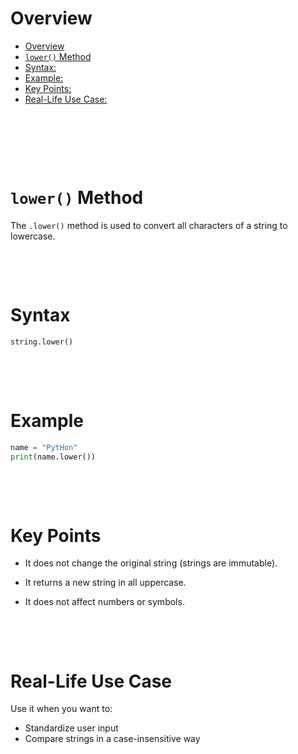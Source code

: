# Overview

- [Overview](#overview)
- [`lower()` Method](#lower-method)
- [Syntax:](#syntax)
- [Example:](#example)
- [Key Points:](#key-points)
- [Real-Life Use Case:](#real-life-use-case)

&nbsp;

&nbsp;

&nbsp;

# `lower()` Method

The `.lower()` method is used to convert all characters of a string to lowercase.

&nbsp;

&nbsp;

# Syntax

```python
string.lower()
```

&nbsp;

&nbsp;

# Example

```python
name = "PytHon"
print(name.lower())
```

&nbsp;

&nbsp;

# Key Points

- It does not change the original string (strings are immutable).

- It returns a new string in all uppercase.

- It does not affect numbers or symbols.

&nbsp;

&nbsp;

# Real-Life Use Case

Use it when you want to:

- Standardize user input
- Compare strings in a case-insensitive way

&nbsp;

&nbsp;

&nbsp;

&nbsp;

&nbsp;

&nbsp;
